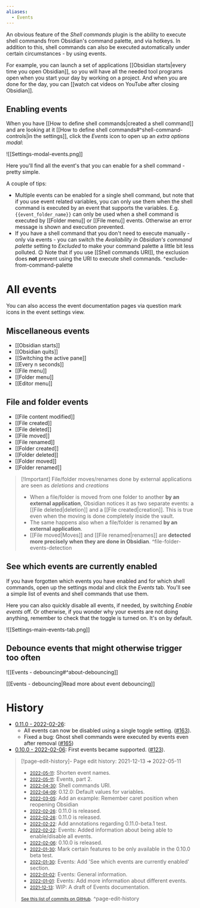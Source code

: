 ```yaml
---
aliases:
  - Events
---
```

An obvious feature of the *Shell commands* plugin is the ability to execute shell commands from Obsidian's command palette, and via hotkeys. In addition to this, shell commands can also be executed automatically under certain circumstances - by using events.

For example, you can launch a set of applications [[Obsidian starts|every time you open Obsidian]], so you will have all the needed tool programs open when you start your day by working on a project. And when you are done for the day, you can [[watch cat videos on YouTube after closing Obsidian]].

## Enabling events
When you have [[How to define shell commands|created a shell command]] and are looking at it [[How to define shell commands#^shell-command-controls|in the settings]], click the *Events* icon to open up an *extra options modal*:

![[Settings-modal-events.png]]

Here you'll find all the event's that you can enable for a shell command - pretty simple.

A couple of tips:
- Multiple events can be enabled for a single shell command, but note that if you use event related variables, you can only use them when the shell command is executed by an event that supports the variables. E.g. `{{event_folder_name}}` can only be used when a shell command is executed by [[Folder menu]] or [[File menu]] events. Otherwise an error message is shown and execution prevented.
- If you have a shell command that you don't need to execute manually - only via events - you can switch the *Availability in Obsidian's command palette* setting to *Excluded* to make your command palette a little bit less polluted. 😉 Note that if you use [[Shell commands URI]], the exclusion does **not** prevent using the URI to execute shell commands. ^exclude-from-command-palette

# All events
You can also access the event documentation pages via question mark icons in the event settings view.

## Miscellaneous events
- [[Obsidian starts]]
- [[Obsidian quits]]
- [[Switching the active pane]]
- [[Every n seconds]]
- [[File menu]]
- [[Folder menu]]
- [[Editor menu]]

## File and folder events
- [[File content modified]]
- [[File created]]
- [[File deleted]]
- [[File moved]]
- [[File renamed]]
- [[Folder created]]
- [[Folder deleted]]
- [[Folder moved]]
- [[Folder renamed]]

> [!Important] File/folder moves/renames done by external applications are seen as *deletions* and *creations*
> - When a file/folder is moved from one folder to another **by an external application**, Obsidian notices it as two separate events: a [[File deleted|deletion]] and a [[File created|creation]]. This is true even when the moving is done completely inside the vault.
> - The same happens also when a file/folder is renamed **by an external application**.
> - [[File moved|Moves]] and [[File renamed|renames]] are **detected more precisely when they are done in Obsidian**. ^file-folder-events-detection

## See which events are currently enabled
If you have forgotten which events you have enabled and for which shell commands, open up the settings modal and click the *Events* tab. You'll see a simple list of events and shell commands that use them.

Here you can also quickly disable all events, if needed, by switching *Enable events* off. Or otherwise, if you wonder why your events are not doing anything, remember to check that the toggle is turned on. It's on by default.

![[Settings-main-events-tab.png]]

## Debounce events that might otherwise trigger too often

![[Events - debouncing#^about-debouncing]]

[[Events - debouncing|Read more about event debouncing]]

# History
- [0.11.0 - 2022-02-26](https://github.com/Taitava/obsidian-shellcommands/blob/main/CHANGELOG.md#0110---2022-02-26):
	- All events can now be disabled using a single toggle setting. ([#163](https://github.com/Taitava/obsidian-shellcommands/issues/163)).
	- Fixed a bug: Ghost shell commands were executed by events even after removal ([#165](https://github.com/Taitava/obsidian-shellcommands/issues/165))
- [0.10.0 - 2022-02-06](https://github.com/Taitava/obsidian-shellcommands/blob/main/CHANGELOG.md#0100---2022-02-06): First events became supported. ([#123](https://github.com/Taitava/obsidian-shellcommands/issues/123)).

> [!page-edit-history]- Page edit history: 2021-12-13 &#10132; 2022-05-11
> - [<small>2022-05-11</small>](https://github.com/Taitava/obsidian-shellcommands-documentation/commit/bcc0e63a8382fdbe8c42242d3df28cbc4fe63d18): Shorten event names.
> - [<small>2022-05-11</small>](https://github.com/Taitava/obsidian-shellcommands-documentation/commit/5bbc04d5721f6b3723fd5baade2975a596e799dc): Events, part 2.
> - [<small>2022-04-30</small>](https://github.com/Taitava/obsidian-shellcommands-documentation/commit/1435534a8ba1bc862237cd5c067b5c0ce07b35c4): Shell commands URI.
> - [<small>2022-04-09</small>](https://github.com/Taitava/obsidian-shellcommands-documentation/commit/2d3e8929249fc0817a92b10ffe04b8b735d2cb97): 0.12.0: Default values for variables.
> - [<small>2022-03-05</small>](https://github.com/Taitava/obsidian-shellcommands-documentation/commit/da3fab304cf1ecd9f7134fa969e4e6b3f8a9fa11): Add an example: Remember caret position when reopening Obsidian
> - [<small>2022-02-26</small>](https://github.com/Taitava/obsidian-shellcommands-documentation/commit/d6e852c88fb1ba221140841ea599189a27864a19): 0.11.0 is released.
> - [<small>2022-02-26</small>](https://github.com/Taitava/obsidian-shellcommands-documentation/commit/e5463e54d3424913624f9ebc61fcc7f5dee829cb): 0.11.0 is released.
> - [<small>2022-02-22</small>](https://github.com/Taitava/obsidian-shellcommands-documentation/commit/7537045e3408a0fa0a1f3b47a62907fc6e4f8ca3): Add annotations regarding 0.11.0-beta.1 test.
> - [<small>2022-02-22</small>](https://github.com/Taitava/obsidian-shellcommands-documentation/commit/ce76d80247575b3d194500b2c0f8ee65dd7ce56b): Events: Added information about being able to enable/disable all events.
> - [<small>2022-02-06</small>](https://github.com/Taitava/obsidian-shellcommands-documentation/commit/3cc94c373e6fdff6712511de5cb0482c2c7ba5e9): 0.10.0 is released.
> - [<small>2022-01-30</small>](https://github.com/Taitava/obsidian-shellcommands-documentation/commit/db74fd2ed107c70fc30a73fa4f23fea2e5957eae): Mark certain features to be only available in the 0.10.0 beta test.
> - [<small>2022-01-30</small>](https://github.com/Taitava/obsidian-shellcommands-documentation/commit/6355e7e9635c5baa1824e77337b48ecba4647c79): Events: Add 'See which events are currently enabled' section.
> - [<small>2022-01-02</small>](https://github.com/Taitava/obsidian-shellcommands-documentation/commit/f82d4d857c0acf39c4ffac3af84633e843e71d31): Events: General information.
> - [<small>2022-01-01</small>](https://github.com/Taitava/obsidian-shellcommands-documentation/commit/99dc8c4717fc8b85fd34ab2c632e61d1d08f28af): Events: Add more information about different events.
> - [<small>2021-12-13</small>](https://github.com/Taitava/obsidian-shellcommands-documentation/commit/62392cb2d52bcf909cd8a5f56933ff07c5496e3b): WIP: A draft of Events documentation.
> 
> [<small>See this list of commits on GitHub</small>](https://github.com/Taitava/obsidian-shellcommands-documentation/commits/main/./Events/Events%20-%20general%20principles.md).
> ^page-edit-history